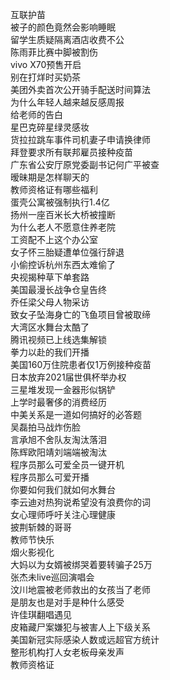 互联护苗  
被子的颜色竟然会影响睡眠  
留学生质疑隔离酒店收费不公  
陈雨菲比赛中脚被割伤  
vivo X70预售开启  
别在打烊时买奶茶  
美团外卖首次公开骑手配送时间算法  
为什么年轻人越来越反感周报  
给老师的告白  
星巴克碎星绿灵感妆  
货拉拉跳车事件司机妻子申请换律师  
拜登要求所有联邦雇员接种疫苗  
广东省公安厅原党委副书记何广平被查  
暧昧期是怎样聊天的  
教师资格证有哪些福利  
蛋壳公寓被强制执行1.4亿  
扬州一座百米长大桥被撞断  
为什么老人不愿意住养老院  
工资配不上这个办公室  
女子怀三胎疑遭单位强行辞退  
小偷控诉杭州东西太难偷了  
央视揭种草下单套路  
美国最漫长战争仓皇告终  
乔任梁父母人物采访  
致女子坠海身亡的飞鱼项目曾被取缔  
大湾区水舞台太酷了  
腾讯视频已上线选集解锁  
拳力以赴的我们开播  
美国160万住院患者仅1万例接种疫苗  
日本放弃2021届世俱杯举办权  
三星堆发现一金器形似锅铲  
上学时最奢侈的消费经历  
中美关系是一道如何搞好的必答题  
吴磊拍马战炸伤脸  
言承旭不舍队友淘汰落泪  
陈辉欧阳靖刘端端被淘汰  
程序员那么可爱全员一键开机  
程序员那么可爱开播  
你要如何我们就如何水舞台  
李云迪对热狗说希望没有浪费你的词  
女心理师呼吁关注心理健康  
披荆斩棘的哥哥  
教师节快乐  
烟火影视化  
大妈以为女婿被绑哭着要转骗子25万  
张杰未live巡回演唱会  
汶川地震被老师救出的女孩当了老师  
是朋友也是对手是种什么感受  
许佳琪翻唱遇见  
皮箱藏尸案嫌犯与被害人上下级关系  
美国新冠实际感染人数或远超官方统计  
整形机构打人女老板母亲发声  
教师资格证  
